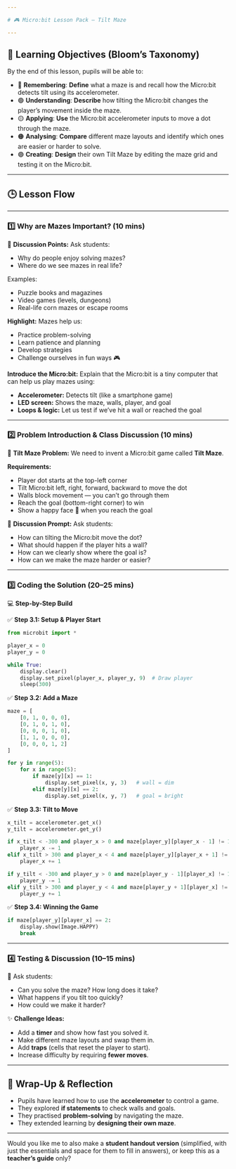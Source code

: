 ```yaml
---

# 🎮 Micro:bit Lesson Pack — Tilt Maze

---
```


## 📌 Learning Objectives (Bloom’s Taxonomy)

By the end of this lesson, pupils will be able to:

* 🔵 **Remembering**: **Define** what a maze is and recall how the Micro:bit detects tilt using its accelerometer.
* 🟢 **Understanding**: **Describe** how tilting the Micro:bit changes the player’s movement inside the maze.
* 🟡 **Applying**: **Use** the Micro:bit accelerometer inputs to move a dot through the maze.
* 🟠 **Analysing**: **Compare** different maze layouts and identify which ones are easier or harder to solve.
* 🟣 **Creating**: **Design** their own Tilt Maze by editing the maze grid and testing it on the Micro:bit.

---

## 🕒 Lesson Flow

---

### 1️⃣ Why are Mazes Important? (10 mins)

💬 **Discussion Points:**
Ask students:

* Why do people enjoy solving mazes?
* Where do we see mazes in real life?

Examples:

* Puzzle books and magazines
* Video games (levels, dungeons)
* Real-life corn mazes or escape rooms

**Highlight:**
Mazes help us:

* Practice problem-solving
* Learn patience and planning
* Develop strategies
* Challenge ourselves in fun ways 🎮

**Introduce the Micro:bit:**
Explain that the Micro:bit is a tiny computer that can help us play mazes using:

* **Accelerometer:** Detects tilt (like a smartphone game)
* **LED screen:** Shows the maze, walls, player, and goal
* **Loops & logic:** Let us test if we’ve hit a wall or reached the goal

---

### 2️⃣ Problem Introduction & Class Discussion (10 mins)

🌟 **Tilt Maze Problem:**
We need to invent a Micro:bit game called **Tilt Maze**.

**Requirements:**

* Player dot starts at the top-left corner
* Tilt Micro:bit left, right, forward, backward to move the dot
* Walls block movement — you can’t go through them
* Reach the goal (bottom-right corner) to win
* Show a happy face 🎉 when you reach the goal

💬 **Discussion Prompt:**
Ask students:

* How can tilting the Micro:bit move the dot?
* What should happen if the player hits a wall?
* How can we clearly show where the goal is?
* How can we make the maze harder or easier?

---

### 3️⃣ Coding the Solution (20–25 mins)

💻 **Step-by-Step Build**

✅ **Step 3.1: Setup & Player Start**

```python
from microbit import *

player_x = 0
player_y = 0

while True:
    display.clear()
    display.set_pixel(player_x, player_y, 9)  # Draw player
    sleep(300)
```

✅ **Step 3.2: Add a Maze**

```python
maze = [
    [0, 1, 0, 0, 0],
    [0, 1, 0, 1, 0],
    [0, 0, 0, 1, 0],
    [1, 1, 0, 0, 0],
    [0, 0, 0, 1, 2]
]

for y in range(5):
    for x in range(5):
        if maze[y][x] == 1:
            display.set_pixel(x, y, 3)   # wall = dim
        elif maze[y][x] == 2:
            display.set_pixel(x, y, 7)   # goal = bright
```

✅ **Step 3.3: Tilt to Move**

```python
x_tilt = accelerometer.get_x()
y_tilt = accelerometer.get_y()

if x_tilt < -300 and player_x > 0 and maze[player_y][player_x - 1] != 1:
    player_x -= 1
elif x_tilt > 300 and player_x < 4 and maze[player_y][player_x + 1] != 1:
    player_x += 1

if y_tilt < -300 and player_y > 0 and maze[player_y - 1][player_x] != 1:
    player_y -= 1
elif y_tilt > 300 and player_y < 4 and maze[player_y + 1][player_x] != 1:
    player_y += 1
```

✅ **Step 3.4: Winning the Game**

```python
if maze[player_y][player_x] == 2:
    display.show(Image.HAPPY)
    break
```

---

### 4️⃣ Testing & Discussion (10–15 mins)

💬 Ask students:

* Can you solve the maze? How long does it take?
* What happens if you tilt too quickly?
* How could we make it harder?

✨ **Challenge Ideas:**

* Add a **timer** and show how fast you solved it.
* Make different maze layouts and swap them in.
* Add **traps** (cells that reset the player to start).
* Increase difficulty by requiring **fewer moves**.

---

## 🎯 Wrap-Up & Reflection

* Pupils have learned how to use the **accelerometer** to control a game.
* They explored **if statements** to check walls and goals.
* They practised **problem-solving** by navigating the maze.
* They extended learning by **designing their own maze**.

---

Would you like me to also make a **student handout version** (simplified, with just the essentials and space for them to fill in answers), or keep this as a **teacher’s guide** only?
